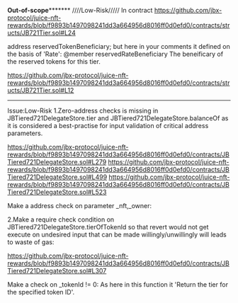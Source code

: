 ****************Out-of-scope***********************
////Low-Risk/////
In contract
https://github.com/jbx-protocol/juice-nft-rewards/blob/f9893b1497098241dd3a664956d8016ff0d0efd0/contracts/structs/JB721Tier.sol#L24

  address reservedTokenBeneficiary;
but here in your comments it defined on the basis of 'Rate':   @member reservedRateBeneficiary The beneificary of the reserved tokens for this tier.

https://github.com/jbx-protocol/juice-nft-rewards/blob/f9893b1497098241dd3a664956d8016ff0d0efd0/contracts/structs/JB721Tier.sol#L12
***************************************************************


Issue:Low-Risk
1.Zero-address checks is missing in JBTiered721DelegateStore.tier and JBTiered721DelegateStore.balanceOf as it is considered a best-practise for input validation of critical address parameters.

https://github.com/jbx-protocol/juice-nft-rewards/blob/f9893b1497098241dd3a664956d8016ff0d0efd0/contracts/JBTiered721DelegateStore.sol#L279 
https://github.com/jbx-protocol/juice-nft-rewards/blob/f9893b1497098241dd3a664956d8016ff0d0efd0/contracts/JBTiered721DelegateStore.sol#L499
https://github.com/jbx-protocol/juice-nft-rewards/blob/f9893b1497098241dd3a664956d8016ff0d0efd0/contracts/JBTiered721DelegateStore.sol#L523

Make a address check on parameter _nft,_owner:

2.Make a require check condition on JBTiered721DelegateStore.tierOfTokenId so that revert would not get execute on undesired input that can be made willingly/unwillingly will leads to waste of gas:

https://github.com/jbx-protocol/juice-nft-rewards/blob/f9893b1497098241dd3a664956d8016ff0d0efd0/contracts/JBTiered721DelegateStore.sol#L307

Make a check on _tokenId != 0: As here in this function it 'Return the tier for the specified token ID'.  